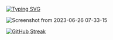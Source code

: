 [![Typing SVG](https://readme-typing-svg.demolab.com/?lines=Hello,+good+to+see+you+🙃;Let's+get+better+together+✊)](https://git.io/typing-svg)

![Screenshot from 2023-06-26 07-33-15](https://github.com/YeaMerci/YeaMerci/assets/113313229/4d8ed709-84bf-4cbc-8664-9bace5d44ff6)

[![GitHub Streak](https://streak-stats.demolab.com?user=YeaMerci&theme=violet-punch&hide_border=true&border_radius=5&date_format=%5BY%20%5DM%20j)](https://git.io/streak-stats)
